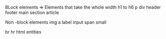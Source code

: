 BLock elements => Elements that take the whole width
h1 to h6
p
div
header 
footer 
main 
section 
article 

Non -block elements
 img 
 a 
 label 
 input 
 span 
 small
 
 br
 hr
 html entities